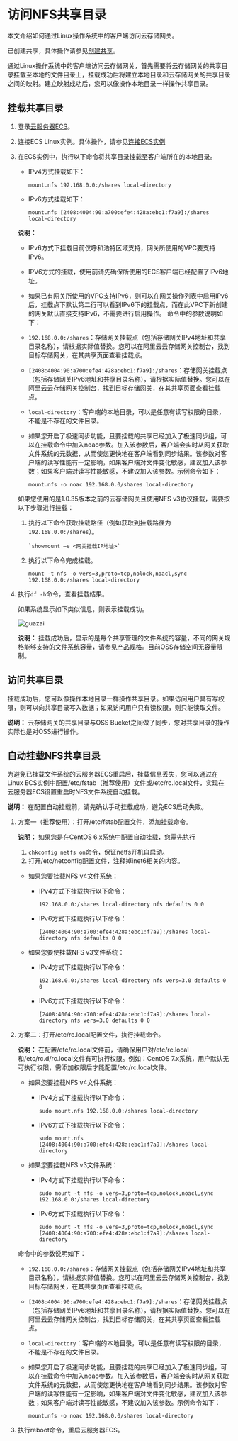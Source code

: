 # 访问NFS共享目录

本文介绍如何通过Linux操作系统中的客户端访问云存储网关。

已创建共享，具体操作请参见[创建共享](/cn.zh-CN/云控制台用户指南/文件网关/管理共享.md)。

通过Linux操作系统中的客户端访问云存储网关，首先需要将云存储网关的共享目录挂载至本地的文件目录上，挂载成功后将建立本地目录和云存储网关的共享目录之间的映射。建立映射成功后，您可以像操作本地目录一样操作共享目录。

## 挂载共享目录

1.  登录[云服务器ECS](https://ecs.console.aliyun.com/)。

2.  连接ECS Linux实例。具体操作，请参见[连接ECS实例]()

3.  在ECS实例中，执行以下命令将共享目录挂载至客户端所在的本地目录。

    -   IPv4方式挂载如下：

        ```
        mount.nfs 192.168.0.0:/shares local-directory
        ```

    -   IPv6方式挂载如下：

        ```
        mount.nfs [2408:4004:90:a700:efe4:428a:ebc1:f7a9]:/shares local-directory
        ```

    **说明：**

    -   IPv6方式下挂载目前仅呼和浩特区域支持，网关所使用的VPC要支持IPv6。
    -   IPV6方式的挂载，使用前请先确保所使用的ECS客户端已经配置了IPv6地址。
    -   如果已有网关所使用的VPC支持IPv6，则可以在网关操作列表中启用IPv6后，挂载点下默认第二行可以看到IPv6下的挂载点，而在此VPC下新创建的网关默认直接支持IPv6，不需要进行启用操作。
    命令中的参数说明如下：

    -   `192.168.0.0:/shares`：存储网关挂载点（包括存储网关IPv4地址和共享目录名称），请根据实际值替换。您可以在阿里云云存储网关控制台，找到目标存储网关，在其共享页面查看挂载点。
    -   `[2408:4004:90:a700:efe4:428a:ebc1:f7a9]:/shares`：存储网关挂载点（包括存储网关IPv6地址和共享目录名称），请根据实际值替换。您可以在阿里云云存储网关控制台，找到目标存储网关，在其共享页面查看挂载点。
    -   `local-directory`：客户端的本地目录，可以是任意有读写权限的目录，不能是不存在的文件目录。
    -   如果您开启了极速同步功能，且要挂载的共享已经加入了极速同步组，可以在挂载命令中加入noac参数。加入该参数后，客户端会实时从网关获取文件系统的元数据，从而使您更快地在客户端看到同步结果。该参数对客户端的读写性能有一定影响，如果客户端对文件变化敏感，建议加入该参数；如果客户端对读写性能敏感，不建议加入该参数。示例命令如下：

        ```
        mount.nfs -o noac 192.168.0.0/shares local-directory
        ```

    如果您使用的是1.0.35版本之前的云存储网关且使用NFS v3协议挂载，需要按以下步骤进行挂载：

    1.  执行以下命令获取挂载路径（例如获取到挂载路径为`192.168.0.0:/shares`）。

        ```
        `showmount –e <网关挂载IP地址>`
        ```

    2.  执行以下命令完成挂载。

        ```
        mount -t nfs -o vers=3,proto=tcp,nolock,noacl,sync 192.168.0.0:/shares local-directory
        ```

4.  执行`df -h`命令，查看挂载结果。

    如果系统显示如下类似信息，则表示挂载成功。

    ![guazai](https://static-aliyun-doc.oss-accelerate.aliyuncs.com/assets/img/zh-CN/8451767061/p195842.png)

    **说明：** 挂载成功后，显示的是每个共享管理的文件系统的容量，不同的网关规格能够支持的文件系统容量，请参见[产品规格](/cn.zh-CN/产品简介/产品规格.md)。目前OSS存储空间无容量限制。


## 访问共享目录

挂载成功后，您可以像操作本地目录一样操作共享目录。如果访问用户具有写权限，则可以向共享目录写入数据；如果访问用户只有读权限，则只能读取文件。

**说明：** 云存储网关的共享目录与OSS Bucket之间做了同步，您对共享目录的操作实际也是对OSS进行操作。

## 自动挂载NFS共享目录

为避免已挂载文件系统的云服务器ECS重启后，挂载信息丢失，您可以通过在Linux ECS实例中配置/etc/fstab（推荐使用）文件或/etc/rc.local文件，实现在云服务器ECS设置重启时NFS文件系统自动挂载。

**说明：** 在配置自动挂载前，请先确认手动挂载成功，避免ECS启动失败。

1.  方案一（推荐使用）：打开/etc/fstab配置文件，添加挂载命令。

    **说明：** 如果您是在CentOS 6.x系统中配置自动挂载，您需先执行

    1.  `chkconfig netfs on`命令，保证netfs开机自启动。
    2.  打开/etc/netconfig配置文件，注释掉inet6相关的内容。
    -   如果您要挂载NFS v4文件系统：
        -   IPv4方式下挂载执行以下命令：

            ```
            192.168.0.0:/shares local-directory nfs defaults 0 0
            ```

        -   IPv6方式下挂载执行以下命令：

            ```
            [2408:4004:90:a700:efe4:428a:ebc1:f7a9]:/shares local-directory nfs defaults 0 0
            ```

    -   如果您要使挂载NFS v3文件系统：
        -   IPv4方式下挂载执行以下命令：

            ```
            192.168.0.0:/shares local-directory nfs vers=3.0 defaults 0 0
            ```

        -   IPv6方式下挂载执行以下命令：

            ```
            [2408:4004:90:a700:efe4:428a:ebc1:f7a9]:/shares local-directory nfs vers=3.0 defaults 0 0
            ```

2.  方案二：打开/etc/rc.local配置文件，执行挂载命令。

    **说明：** 在配置/etc/rc.local文件前，请确保用户对/etc/rc.local和/etc/rc.d/rc.local文件有可执行权限。例如：CentOS 7.x系统，用户默认无可执行权限，需添加权限后才能配置/etc/rc.local文件。

    -   如果您要挂载NFS v4文件系统：
        -   IPv4方式下挂载执行以下命令：

            ```
            sudo mount.nfs 192.168.0.0:/shares local-directory
            ```

        -   IPv6方式下挂载执行以下命令：

            ```
            sudo mount.nfs [2408:4004:90:a700:efe4:428a:ebc1:f7a9]:/shares local-directory
            ```

    -   如果您要挂载NFS v3文件系统：
        -   IPv4方式下挂载执行以下命令：

            ```
            sudo mount -t nfs -o vers=3,proto=tcp,nolock,noacl,sync 192.168.0.0:/shares local-directory
            ```

        -   IPv6方式下挂载执行以下命令：

            ```
            sudo mount -t nfs -o vers=3,proto=tcp,nolock,noacl,sync [2408:4004:90:a700:efe4:428a:ebc1:f7a9]:/shares local-directory
            ```

    命令中的参数说明如下：

    -   `192.168.0.0:/shares`：存储网关挂载点（包括存储网关IPv4地址和共享目录名称），请根据实际值替换。您可以在阿里云云存储网关控制台，找到目标存储网关，在其共享页面查看挂载点。
    -   `[2408:4004:90:a700:efe4:428a:ebc1:f7a9]:/shares`：存储网关挂载点（包括存储网关IPv6地址和共享目录名称），请根据实际值替换。您可以在阿里云云存储网关控制台，找到目标存储网关，在其共享页面查看挂载点。
    -   `local-directory`：客户端的本地目录，可以是任意有读写权限的目录，不能是不存在的文件目录。
    -   如果您开启了极速同步功能，且要挂载的共享已经加入了极速同步组，可以在挂载命令中加入noac参数。加入该参数后，客户端会实时从网关获取文件系统的元数据，从而使您更快地在客户端看到同步结果。该参数对客户端的读写性能有一定影响，如果客户端对文件变化敏感，建议加入该参数；如果客户端对读写性能敏感，不建议加入该参数。示例命令如下：

        ```
        mount.nfs -o noac 192.168.0.0/shares local-directory
        ```

3.  执行reboot命令，重启云服务器ECS。

